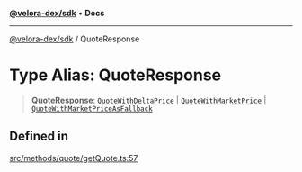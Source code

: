 [**@velora-dex/sdk**](../README.md) • **Docs**

***

[@velora-dex/sdk](../globals.md) / QuoteResponse

# Type Alias: QuoteResponse

> **QuoteResponse**: [`QuoteWithDeltaPrice`](QuoteWithDeltaPrice.md) \| [`QuoteWithMarketPrice`](QuoteWithMarketPrice.md) \| [`QuoteWithMarketPriceAsFallback`](QuoteWithMarketPriceAsFallback.md)

## Defined in

[src/methods/quote/getQuote.ts:57](https://github.com/VeloraDEX/paraswap-sdk/blob/feat/velora/src/methods/quote/getQuote.ts#L57)
